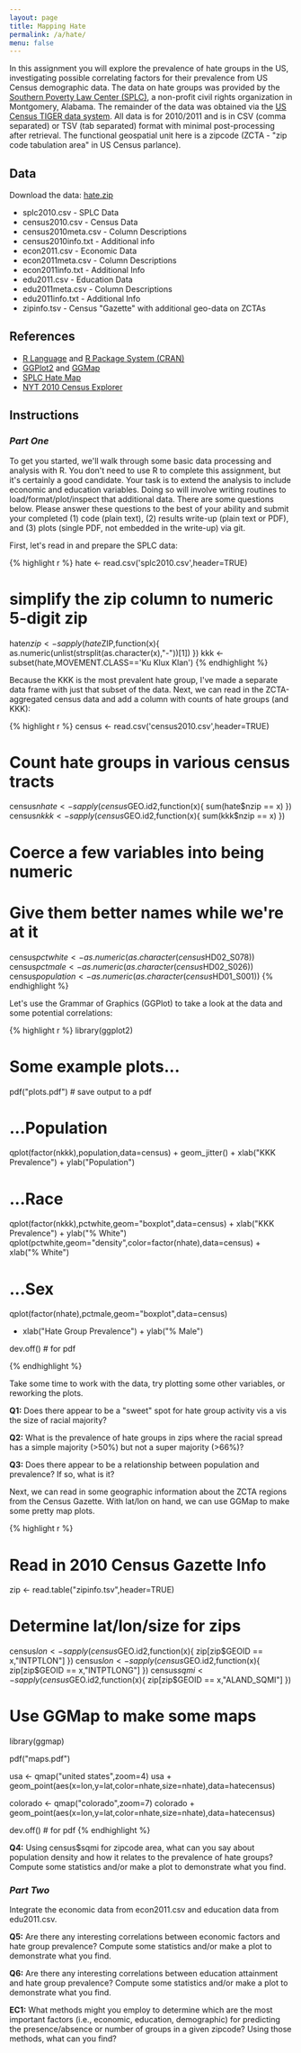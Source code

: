 ```yaml
---
layout: page
title: Mapping Hate
permalink: /a/hate/
menu: false
---
```


In this assignment you will explore the prevalence of hate groups in the US,
investigating possible correlating factors for their prevalence from US Census 
demographic data. The data on hate groups was provided by the [Southern Poverty Law 
Center (SPLC)](http://www.splcenter.org/), a non-profit civil rights organization in Montgomery, Alabama. The remainder of the data was obtained via the [US Census TIGER data
system](https://www.census.gov/geo/maps-data/data/tiger.html). All data is for 2010/2011 and is in CSV (comma separated) or TSV (tab separated)
format with minimal post-processing after retrieval. The functional geospatial unit here 
is a zipcode (ZCTA - "zip code tabulation area" in US Census parlance).

## Data

Download the data: [hate.zip](http://gsa.smallwhitecube.com/a/hate.zip)

 * splc2010.csv - SPLC Data
 * census2010.csv - Census Data
 * census2010meta.csv - Column Descriptions
 * census2010info.txt - Additional info
 * econ2011.csv - Economic Data
 * econ2011meta.csv - Column Descriptions
 * econ2011info.txt - Additional Info
 * edu2011.csv - Education Data
 * edu2011meta.csv - Column Descriptions
 * edu2011info.txt - Additional Info
 * zipinfo.tsv - Census "Gazette" with additional geo-data on ZCTAs
 
## References

 * [R Language](http://www.r-project.org/) and [R Package System (CRAN)](http://cran.rstudio.com/)
 * [GGPlot2](http://ggplot2.org/) and [GGMap](http://cran.r-project.org/web/packages/ggmap/ggmap.pdf)
 * [SPLC Hate Map](http://www.splcenter.org/get-informed/hate-map)
 * [NYT 2010 Census Explorer](http://projects.nytimes.com/census/2010/explorer)

## Instructions

### *Part One*

To get you started, we'll walk through some basic data processing and analysis with R. You
don't need to use R to complete this assignment, but it's certainly a good candidate.
Your task is to extend the analysis to include economic and education
variables. Doing so will involve writing routines to load/format/plot/inspect that 
additional data. There are some questions below. Please answer these questions to the 
best of your ability and submit your completed (1) code (plain text), (2) results write-up (plain text or PDF), and (3) plots (single PDF, not embedded in the write-up) via git.

First, let's read in and prepare the SPLC data:

{% highlight r %}
hate <- read.csv('splc2010.csv',header=TRUE)
# simplify the zip column to numeric 5-digit zip
hate$nzip <- sapply(hate$ZIP,function(x){ 
  as.numeric(unlist(strsplit(as.character(x),"-"))[1]) 
})
kkk <- subset(hate,MOVEMENT.CLASS=='Ku Klux Klan')
{% endhighlight %}

Because the KKK is the most prevalent hate group, I've made a separate data frame with just that subset of the data. Next, we can read in the ZCTA-aggregated census data and add a column with counts of hate groups (and KKK):

{% highlight r %}
census <- read.csv('census2010.csv',header=TRUE)

# Count hate groups in various census tracts
census$nhate <- sapply(census$GEO.id2,function(x){ sum(hate$nzip == x) })
census$nkkk <- sapply(census$GEO.id2,function(x){ sum(kkk$nzip == x) })

# Coerce a few variables into being numeric
# Give them better names while we're at it
census$pctwhite <- as.numeric(as.character(census$HD02_S078))
census$pctmale <- as.numeric(as.character(census$HD02_S026))
census$population <- as.numeric(as.character(census$HD01_S001))
{% endhighlight %}  

Let's use the Grammar of Graphics (GGPlot) to take a look at the data and some potential correlations:

{% highlight r %}
library(ggplot2)
    
# Some example plots...

pdf("plots.pdf") # save output to a pdf

# ...Population
qplot(factor(nkkk),population,data=census) + geom_jitter() + 
  xlab("KKK Prevalence") + ylab("Population")

# ...Race
qplot(factor(nkkk),pctwhite,geom="boxplot",data=census) + 
  xlab("KKK Prevalence") + ylab("% White")
qplot(pctwhite,geom="density",color=factor(nhate),data=census) + 
  xlab("% White")

# ...Sex
qplot(factor(nhate),pctmale,geom="boxplot",data=census) 
  + xlab("Hate Group Prevalence") + ylab("% Male")

dev.off() # for pdf

{% endhighlight %}

Take some time to work with the data, try plotting some other variables, or reworking the plots.

**Q1:** Does there appear to be a "sweet" spot for hate group activity vis a vis the size of racial majority?

**Q2:** What is the prevalence of hate groups in zips where the racial spread has a simple majority (>50%) but not a super majority (>66%)?

**Q3:** Does there appear to be a relationship between population and prevalence? If so, what is it?

Next, we can read in some geographic information about the ZCTA regions from the Census Gazette. With lat/lon on hand, we can use GGMap to make some pretty map plots.

{% highlight r %}
# Read in 2010 Census Gazette Info
zip <- read.table("zipinfo.tsv",header=TRUE)

# Determine lat/lon/size for zips
census$lon <- sapply(census$GEO.id2,function(x){ zip[zip$GEOID == x,"INTPTLON"] })
census$lon <- sapply(census$GEO.id2,function(x){ zip[zip$GEOID == x,"INTPTLONG"] })
census$sqmi <- sapply(census$GEO.id2,function(x){ zip[zip$GEOID == x,"ALAND_SQMI"] })

# Use GGMap to make some maps

library(ggmap)

pdf("maps.pdf")

usa <- qmap("united states",zoom=4)
usa + geom_point(aes(x=lon,y=lat,color=nhate,size=nhate),data=hatecensus)

colorado <- qmap("colorado",zoom=7)
colorado + geom_point(aes(x=lon,y=lat,color=nhate,size=nhate),data=hatecensus)

dev.off() # for pdf
{% endhighlight %}

**Q4:** Using census$sqmi for zipcode area, what can you say about population density and how it relates to the prevalence of hate groups? Compute some statistics and/or make a plot to demonstrate what you find.

### *Part Two*

Integrate the economic data from econ2011.csv and education data from edu2011.csv.

**Q5:** Are there any interesting correlations between economic factors and hate group prevalence? Compute some statistics and/or make a plot to demonstrate what you find.

**Q6:** Are there any interesting correlations between education attainment and hate group prevalence? Compute some statistics and/or make a plot to demonstrate what you find.

**EC1:** What methods might you employ to determine which are the most important factors (i.e., economic, education, demographic) for predicting the presence/absence or number of groups in a given zipcode? Using those methods, what can you find?